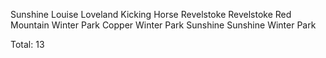 Sunshine
Louise
Loveland
Kicking Horse
Revelstoke
Revelstoke
Red Mountain
Winter Park
Copper
Winter Park
Sunshine
Sunshine
Winter Park

Total: 13